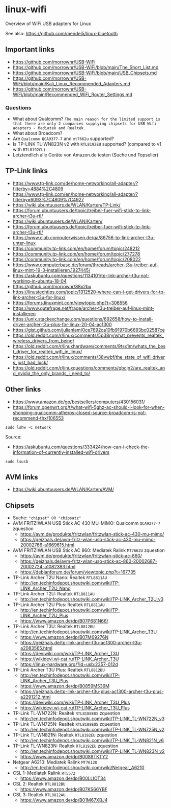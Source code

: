 # linux-wifi
Overview of WiFi USB adapters for Linux

See also: https://github.com/mendel5/linux-bluetooth

## Important links
- https://github.com/morrownr/USB-WiFi
- https://github.com/morrownr/USB-WiFi/blob/main/The_Short_List.md
- https://github.com/morrownr/USB-WiFi/blob/main/USB_Chipsets.md
- https://github.com/morrownr/USB-WiFi/blob/main/Kali_Linux_Recommended_Adapters.md
- https://github.com/morrownr/USB-WiFi/blob/main/Recommended_WiFi_Router_Settings.md

### Questions
- What about Qualcomm? `The main reason for the limited support is that there are only 2 companies supplying chipsets for USB Wifi adapters - Mediatek and Realtek.`
- What about Broadcom?
- Are `Qualcomm QCA9377-7` and `mt7662u` supported?
- Is TP-LINK TL-WN823N v2 with `RTL8192EU` supported? (compared to v1 with `RTL8192CU`)
- Letztendlich alle Geräte von Amazon.de testen (Suche und Topseller)

## TP-Link links
- https://www.tp-link.com/de/home-networking/all-adapter/?filterby=4884%2C4809
- https://www.tp-link.com/en/home-networking/all-adapter/?filterby=6093%7C4809%7C4927
- https://wiki.ubuntuusers.de/WLAN/Karten/TP-Link/
- https://forum.ubuntuusers.de/topic/treiber-fuer-wifi-stick-tp-link-archer-t3u-rtl/
- https://wiki.ubuntuusers.de/WLAN/Karten/
- https://forum.ubuntuusers.de/topic/treiber-fuer-wifi-stick-tp-link-archer-t3u-rtl/
- https://www.club.computerwissen.de/qa/86756-tp-link-archer-t3u-unter-linux
- https://community.tp-link.com/en/home/forum/topic/248212
- https://community.tp-link.com/en/home/forum/topic/277278
- https://community.tp-link.com/en/home/forum/topic/208022
- https://www.computerbase.de/forum/threads/archer-t3u-treiber-auf-linux-mint-19-3-installieren.1927445/
- https://askubuntu.com/questions/1134101/tp-link-archer-t3u-not-working-in-ubuntu-18-04
- https://github.com/morrownr/88x2bu
- https://linustechtips.com/topic/1312520-where-can-i-get-drivers-for-tp-link-archer-t3u-for-linux/
- https://forums.linuxmint.com/viewtopic.php?t=306556
- https://www.gutefrage.net/frage/archer-t3u-treiber-auf-linux-mint-installieren
- https://unix.stackexchange.com/questions/692658/how-to-install-driver-archer-t3u-plus-for-linux-20-04-ac1300
- https://gist.github.com/julianlam/0ce7692ca10fb91970b6693bc02587ce
- https://old.reddit.com/r/linux/comments/5p38ry/what_prevents_realtek_wireless_drivers_from_being/
- https://old.reddit.com/r/linuxhardware/comments/9tsx1m/whats_the_best_driver_for_realtek_wifi_in_linux/
- https://old.reddit.com/r/linux/comments/38vwbf/the_state_of_wifi_drivers_just_bad_luck/
- https://old.reddit.com/r/linuxquestions/comments/qbcjn2/are_realtek_and_nvidia_the_only_brands_i_need_to/

## Other links
- https://www.amazon.de/gp/bestsellers/computers/430156031/
- https://forum.openwrt.org/t/what-wifi-5ghz-ac-should-i-look-for-when-shopping-qualcomm-atheros-closed-source-broadcom-is-not-recommend-thx/106553

```
sudo lshw -C network
```
Source:
- https://askubuntu.com/questions/333424/how-can-i-check-the-information-of-currently-installed-wifi-drivers

```
sudo lsusb
```

## AVM links
- https://wiki.ubuntuusers.de/WLAN/Karten/AVM/

## Chipsets
- Suche: `"chipset" OR "chipsatz"`
- AVM FRITZ!WLAN USB Stick AC 430 MU-MIMO: Qualcomm `QCA9377-7` zquestion
  - https://avm.de/produkte/fritzwlan/fritzwlan-stick-ac-430-mu-mimo/
  - https://geizhals.de/avm-fritz-wlan-usb-stick-ac-430-mu-mimo-20002766-a1669615.html
- AVM FRITZ!WLAN USB Stick AC 860: Mediatek Ralink `MT7662U` zquestion
  - https://avm.de/produkte/fritzwlan/fritzwlan-stick-ac-860/
  - https://geizhals.de/avm-fritz-wlan-usb-stick-ac-860-20002687-20002724-a1082383.html
  - https://debianforum.de/forum/viewtopic.php?t=167735
- TP-Link Archer T2U Nano: Realtek `RTL8811AU`
  - http://en.techinfodepot.shoutwiki.com/wiki/TP-LINK_Archer_T2U_Nano
- TP-Link Archer T2U: Realtek `RTL8811AU`
  - http://en.techinfodepot.shoutwiki.com/wiki/TP-LINK_Archer_T2U_v3
- TP-Link Archer T2U Plus: Realtek `RTL8811AU`
  - http://en.techinfodepot.shoutwiki.com/wiki/TP-LINK_Archer_T2U_Plus
  - https://www.amazon.de/dp/B07P681N66/
- TP-Link Archer T3U: Realtek `RTL8812BU`
  - http://en.techinfodepot.shoutwiki.com/wiki/TP-LINK_Archer_T3U
  - https://www.amazon.de/dp/B07M69276N
  - https://geizhals.de/tp-link-archer-t3u-ac1300-archer-t3u-a2083565.html
  - https://deviwiki.com/wiki/TP-LINK_Archer_T3U
  - https://wikidevi.wi-cat.ru/TP-LINK_Archer_T3U
  - https://linux-hardware.org/?id=usb:2357-012d
- TP-Link Archer T3U Plus: Realtek `RTL8812BU`
  - http://en.techinfodepot.shoutwiki.com/wiki/TP-LINK_Archer_T3U_Plus
  - https://www.amazon.de/dp/B0859M539M
  - https://geizhals.de/tp-link-archer-t3u-plus-ac1300-archer-t3u-plus-a2291212.html
  - https://deviwiki.com/wiki/TP-LINK_Archer_T3U_Plus
  - https://wikidevi.wi-cat.ru/TP-LINK_Archer_T3U_Plus
- TP-Link TL-WN722N: Realtek `RTL8188EUS` zquestion
  - http://en.techinfodepot.shoutwiki.com/wiki/TP-LINK_TL-WN722N_v3
- TP-Link TL-WN725N: Realtek `RTL8188EUS` zquestion
  - http://en.techinfodepot.shoutwiki.com/wiki/TP-LINK_TL-WN725N_v2
- TP-Link TL-WN821N: Realtek `RTL8192EU` zquestion
  - http://en.techinfodepot.shoutwiki.com/wiki/TP-LINK_TL-WN821N_v6
- TP-Link TL-WN823N: Realtek `RTL8192EU` zquestion
  - http://en.techinfodepot.shoutwiki.com/wiki/TP-LINK_TL-WN823N_v2
  - https://www.amazon.de/dp/B0088TKTY2
- Netgear A6210: Mediatek Ralink `MT7612U`
  - http://en.techinfodepot.shoutwiki.com/wiki/Netgear_A6210
- CSL 1: Mediatek Ralink `RT5572`
  - https://www.amazon.de/dp/B00LLIOT34
- CSL 2: Realtek `RTL8812BU`
  - https://www.amazon.de/dp/B07KS66YBF
- CSL 3: Realtek `RTL8812AU`
  - https://www.amazon.de/dp/B01M67XBJ4
